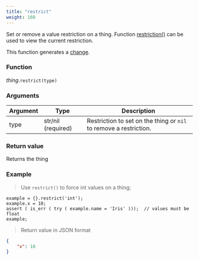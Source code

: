 ```yaml
---
title: "restrict"
weight: 160
---
```


Set or remove a value restriction on a thing. Function [restriction()](../restriction) can be used to view the current restriction.

This function generates a [change](../../../overview/changes).

### Function

*thing*.`restrict(type)`

### Arguments

Argument | Type | Description
-------- | ---- | -----------
type | str/nil (required) | Restriction to set on the thing or `nil` to remove a restriction.

### Return value

Returns the thing

### Example

> Use `restrict()` to force int values on a thing;

```thingsdb,json_response
example = {}.restrict('int');
example.x = 10;
assert ( is_err ( try ( example.name = 'Iris' )));  // values must be float
example;
```

> Return value in JSON format

```json
{
    "x": 10
}
```
